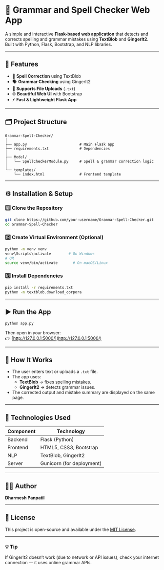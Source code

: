 # 📝 Grammar and Spell Checker Web App

A simple and interactive **Flask-based web application** that detects and corrects spelling and grammar mistakes using **TextBlob** and **GingerIt2**.  
Built with Python, Flask, Bootstrap, and NLP libraries.

---

## 🚀 Features

- 🧠 **Spell Correction** using TextBlob  
- 🗣️ **Grammar Checking** using GingerIt2  
- 📂 **Supports File Uploads** (`.txt`)  
- 🌐 **Beautiful Web UI** with Bootstrap  
- ⚡ **Fast & Lightweight Flask App**

---

## 🗂️ Project Structure

```
Grammar-Spell-Checker/
│
├── app.py                        # Main Flask app
├── requirements.txt              # Dependencies
│
├── Model/
│   └── SpellCheckerModule.py     # Spell & grammar correction logic
│
└── templates/
    └── index.html                # Frontend template
```

---

## ⚙️ Installation & Setup

### 1️⃣ Clone the Repository
```bash
git clone https://github.com/your-username/Grammar-Spell-Checker.git
cd Grammar-Spell-Checker
```

### 2️⃣ Create Virtual Environment (Optional)
```bash
python -m venv venv
venv\Scripts\activate        # On Windows
# OR
source venv/bin/activate       # On macOS/Linux
```

### 3️⃣ Install Dependencies
```bash
pip install -r requirements.txt
python -m textblob.download_corpora
```

---

## ▶️ Run the App
```bash
python app.py
```

Then open in your browser:  
👉 [http://127.0.0.1:5000/](http://127.0.0.1:5000/)

---

## 🧠 How It Works

- The user enters text or uploads a `.txt` file.
- The app uses:
  - **TextBlob** → fixes spelling mistakes.
  - **GingerIt2** → detects grammar issues.
- The corrected output and mistake summary are displayed on the same page.

---

## 🧰 Technologies Used

| Component | Technology |
|------------|-------------|
| Backend | Flask (Python) |
| Frontend | HTML5, CSS3, Bootstrap |
| NLP | TextBlob, GingerIt2 |
| Server | Gunicorn (for deployment) |

---

## 🧑‍💻 Author

**Dharmesh Panpatil**  

---

## 📜 License

This project is open-source and available under the [MIT License](LICENSE).

---

### 💡 Tip
If GingerIt2 doesn’t work (due to network or API issues), check your internet connection — it uses online grammar APIs.
